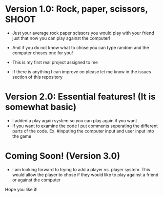 # Version 1.0: Rock, paper, scissors, SHOOT
- Just your average rock paper scissors you would play with your friend just that now you can play against the computer!
- And if you do not know what to chose you can type random and the computer choses one for you!

- This is my first real project assigned to me
- If there is anything I can improve on please let me know in the issues section of this repository

# Version 2.0: Essential features! (It is somewhat basic)
- I added a play again system so you can play again if you want
- If you want to examine the code I put comments seperating the different parts of the code. Ex.  #Inputing the computer input and user input into the game

# Coming Soon! (Version 3.0)
- I am looking forward to trying to add a player vs. player system. This would allow the player to chose if they would like to play against a friend or against the computer

Hope you like it!
